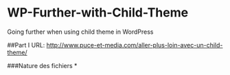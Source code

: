 # WP-Further-with-Child-Theme
Going further when using child theme in WordPress

##Part I
URL: http://www.puce-et-media.com/aller-plus-loin-avec-un-child-theme/

###Nature des fichiers
* 
